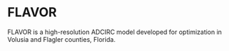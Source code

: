 # FLAVOR
FLAVOR is a high-resolution ADCIRC model developed for optimization in Volusia and Flagler counties, Florida.
